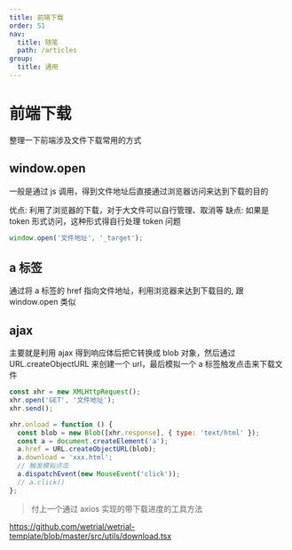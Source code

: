 ```yaml
---
title: 前端下载
order: 51
nav:
  title: 随笔
  path: /articles
group:
  title: 通用
---
```


# 前端下载

整理一下前端涉及文件下载常用的方式

## window.open

一般是通过 js 调用，得到文件地址后直接通过浏览器访问来达到下载的目的

优点: 利用了浏览器的下载，对于大文件可以自行管理、取消等
缺点: 如果是 token 形式访问，这种形式得自行处理 token 问题

```js
window.open('文件地址', '_target');
```

## a 标签

通过将 a 标签的 href 指向文件地址，利用浏览器来达到下载目的, 跟 window.open 类似

## ajax

主要就是利用 ajax 得到响应体后把它转换成 blob 对象，然后通过 URL.createObjectURL 来创建一个 url，最后模拟一个 a 标签触发点击来下载文件

```js
const xhr = new XMLHttpRequest();
xhr.open('GET', '文件地址');
xhr.send();

xhr.onload = function () {
  const blob = new Blob([xhr.response], { type: 'text/html' });
  const a = document.createElement('a');
  a.href = URL.createObjectURL(blob);
  a.download = 'xxx.html';
  // 触发模拟点击
  a.dispatchEvent(new MouseEvent('click'));
  // a.click()
};
```

> 付上一个通过 axios 实现的带下载进度的工具方法

https://github.com/wetrial/wetrial-template/blob/master/src/utils/download.tsx
